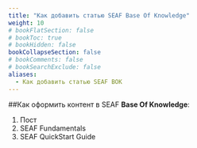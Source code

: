 ```yaml
---
title: "Как добавить статью SEAF Base Of Knowledge"
weight: 10
# bookFlatSection: false
# bookToc: true
# bookHidden: false
bookCollapseSection: false
# bookComments: false
# bookSearchExclude: false
aliases:
  - Как добавить статью SEAF BOK
---
```



##Как оформить контент в SEAF **Base Of Knowledge**:
1. Пост
2. SEAF Fundamentals
3. SEAF QuickStart Guide